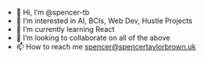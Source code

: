 - 👋 Hi, I’m @spencer-tb
- 👀 I’m interested in AI, BCIs, Web Dev, Hustle Projects
- 🌱 I’m currently learning React
- 💞️ I’m looking to collaborate on all of the above
- 📫 How to reach me spencer@spencertaylorbrown.uk

<!---
spencer-tb/spencer-tb is a ✨ special ✨ repository because its `README.md` (this file) appears on your GitHub profile.
You can click the Preview link to take a look at your changes.
--->
